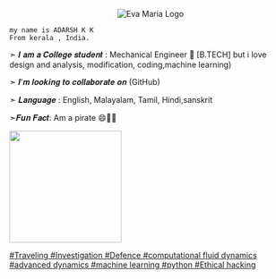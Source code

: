 <p align="center">
  <img src="https://telegra.ph/file/45cfad04895dd79d35acc.jpg" alt="Eva Maria Logo">
</p>




```
my name is ADARSH K K
From kerala , India.

```



➣ 𝑰 𝒂𝒎 𝒂 𝑪𝒐𝒍𝒍𝒆𝒈𝒆 𝒔𝒕𝒖𝒅𝒆𝒏𝒕 : Mechanical Engineer 🙁 [B.TECH] but i love design and analysis, modification, coding,machine learning)

➣ 𝑰’𝒎 𝒍𝒐𝒐𝒌𝒊𝒏𝒈 𝒕𝒐 𝒄𝒐𝒍𝒍𝒂𝒃𝒐𝒓𝒂𝒕𝒆 𝒐𝒏 (GitHub)

➣ 𝑳𝒂𝒏𝒈𝒖𝒂𝒈𝒆 :  English, Malayalam, Tamil, Hindi,sanskrit

➣𝑭𝒖𝒏 𝑭𝒂𝒄𝒕: Am a pirate 😄🤩🤩


<p><a href="https://github.com/DevAXD/DevAXD"> <img src=https://img.shields.io/badge/MY%20INTERESTS-blueviolet?style=for-the-badge&logo=Interets" width="200"</a></p>


#Traveling #Investigation #Defence #computational fluid dynamics #advanced dynamics #machine learning #python #Ethical hacking 

<!---
DevAXD/DevAXD is a ✨ special ✨ repository because its `README.md` (this file) appears on your GitHub profile.
You can click the Preview link to take a look at your changes.
--->
